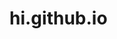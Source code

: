 # hi.github.io
<html>
       <head>
              <title>HelloTalk </html>
        </head>
        <body>
             <h1>They will have a apple </h1>
             <p>Taste good </p>
             <button>I like apple </button>


</body>




</html>
